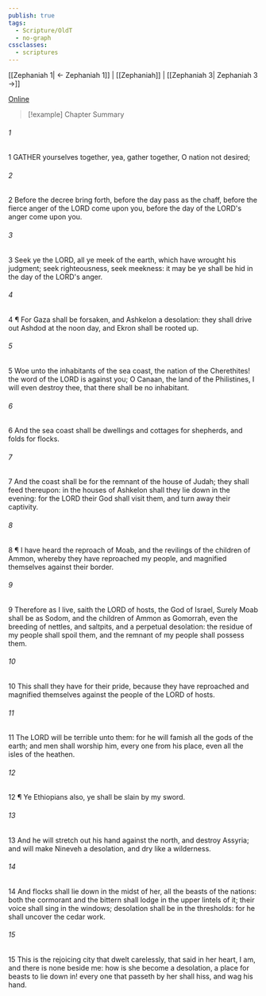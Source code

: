 ```yaml
---
publish: true
tags:
  - Scripture/OldT
  - no-graph
cssclasses:
  - scriptures
---
```

[[Zephaniah 1| ← Zephaniah 1]] | [[Zephaniah]] | [[Zephaniah 3| Zephaniah 3 →]]

[Online](https://churchofjesuschrist.org/study/scriptures/ot/zeph/2?lang=eng)

>[!example] Chapter Summary
>
###### 1
1 GATHER yourselves together, yea, gather together, O nation not desired;
###### 2
2 Before the decree bring forth, before the day pass as the chaff, before the fierce anger of the LORD come upon you, before the day of the LORD's anger come upon you.
###### 3
3 Seek ye the LORD, all ye meek of the earth, which have wrought his judgment; seek righteousness, seek meekness: it may be ye shall be hid in the day of the LORD's anger.
###### 4
4 ¶ For Gaza shall be forsaken, and Ashkelon a desolation: they shall drive out Ashdod at the noon day, and Ekron shall be rooted up.
###### 5
5 Woe unto the inhabitants of the sea coast, the nation of the Cherethites!  the word of the LORD is against you; O Canaan, the land of the Philistines, I will even destroy thee, that there shall be no inhabitant.
###### 6
6 And the sea coast shall be dwellings and cottages for shepherds, and folds for flocks.
###### 7
7 And the coast shall be for the remnant of the house of Judah; they shall feed thereupon: in the houses of Ashkelon shall they lie down in the evening: for the LORD their God shall visit them, and turn away their captivity.
###### 8
8 ¶ I have heard the reproach of Moab, and the revilings of the children of Ammon, whereby they have reproached my people, and magnified themselves against their border.
###### 9
9 Therefore as I live, saith the LORD of hosts, the God of Israel, Surely Moab shall be as Sodom, and the children of Ammon as Gomorrah, even the breeding of nettles, and saltpits, and a perpetual desolation: the residue of my people shall spoil them, and the remnant of my people shall possess them.
###### 10
10 This shall they have for their pride, because they have reproached and magnified themselves against the people of the LORD of hosts.
###### 11
11 The LORD will be terrible unto them: for he will famish all the gods of the earth; and men shall worship him, every one from his place, even all the isles of the heathen.
###### 12
12 ¶ Ye Ethiopians also, ye shall be slain by my sword.
###### 13
13 And he will stretch out his hand against the north, and destroy Assyria; and will make Nineveh a desolation, and dry like a wilderness.
###### 14
14 And flocks shall lie down in the midst of her, all the beasts of the nations: both the cormorant and the bittern shall lodge in the upper lintels of it; their voice shall sing in the windows; desolation shall be in the thresholds: for he shall uncover the cedar work.
###### 15
15 This is the rejoicing city that dwelt carelessly, that said in her heart, I am, and there is none beside me: how is she become a desolation, a place for beasts to lie down in!  every one that passeth by her shall hiss, and wag his hand.



